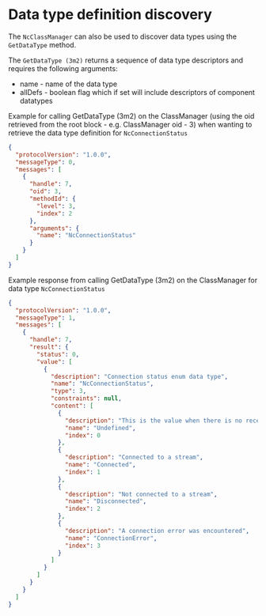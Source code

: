 # Data type definition discovery

The `NcClassManager` can also be used to discover data types using the `GetDataType` method.

The `GetDataType (3m2)` returns a sequence of data type descriptors and requires the following arguments:

* name - name of the data type
* allDefs - boolean flag which if set will include descriptors of component datatypes

Example for calling GetDataType (3m2) on the ClassManager (using the oid retrieved from the root block - e.g. ClassManager oid - 3) when wanting to retrieve the data type definition for `NcConnectionStatus`

```json
{
  "protocolVersion": "1.0.0",
  "messageType": 0,
  "messages": [
    {
      "handle": 7,
      "oid": 3,
      "methodId": {
        "level": 3,
        "index": 2
      },
      "arguments": {
        "name": "NcConnectionStatus"
      }
    }
  ]
}
```

Example response from calling GetDataType (3m2) on the ClassManager for data type `NcConnectionStatus`

```json
{
  "protocolVersion": "1.0.0",
  "messageType": 1,
  "messages": [
    {
      "handle": 7,
      "result": {
        "status": 0,
        "value": [
          {
            "description": "Connection status enum data type",
            "name": "NcConnectionStatus",
            "type": 3,
            "constraints": null,
            "content": [
              {
                "description": "This is the value when there is no receiver",
                "name": "Undefined",
                "index": 0
              },
              {
                "description": "Connected to a stream",
                "name": "Connected",
                "index": 1
              },
              {
                "description": "Not connected to a stream",
                "name": "Disconnected",
                "index": 2
              },
              {
                "description": "A connection error was encountered",
                "name": "ConnectionError",
                "index": 3
              }
            ]
          }
        ]
      }
    }
  ]
}
```
